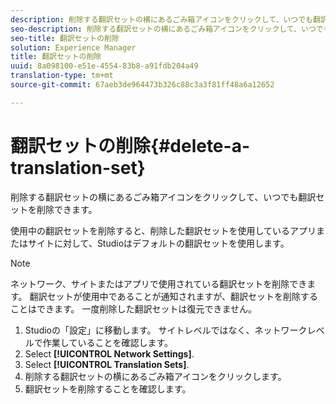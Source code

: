 ```yaml
---
description: 削除する翻訳セットの横にあるごみ箱アイコンをクリックして、いつでも翻訳セットを削除できます。
seo-description: 削除する翻訳セットの横にあるごみ箱アイコンをクリックして、いつでも翻訳セットを削除できます。
seo-title: 翻訳セットの削除
solution: Experience Manager
title: 翻訳セットの削除
uuid: 8a098100-e51e-4554-83b8-a91fdb204a49
translation-type: tm+mt
source-git-commit: 67aeb3de964473b326c88c3a3f81ff48a6a12652

---
```



# 翻訳セットの削除{#delete-a-translation-set}

削除する翻訳セットの横にあるごみ箱アイコンをクリックして、いつでも翻訳セットを削除できます。

使用中の翻訳セットを削除すると、削除した翻訳セットを使用しているアプリまたはサイトに対して、Studioはデフォルトの翻訳セットを使用します。

>[!NOTE]
>
>ネットワーク、サイトまたはアプリで使用されている翻訳セットを削除できます。 翻訳セットが使用中であることが通知されますが、翻訳セットを削除することはできます。 一度削除した翻訳セットは復元できません。

1. Studioの「設定」に移動します。 サイトレベルではなく、ネットワークレベルで作業していることを確認します。
1. Select **[!UICONTROL Network Settings]**.
1. Select **[!UICONTROL Translation Sets]**.
1. 削除する翻訳セットの横にあるごみ箱アイコンをクリックします。
1. 翻訳セットを削除することを確認します。
